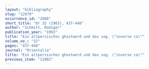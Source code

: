 ```yaml
---
layout: "bibliography"
slug: "12079"
occurrence_id: "2866"
short_title: "Or 32 (1963), 437-448"
author: "Schmitt, Rüdiger"
publication_year: "1963"
title: "Ein altpersisches ghostword und das sog. \"inverse ca\""
volume_no_: "32"
pages: "437-448"
journal: "Orientalia"
title: "Ein altpersisches ghostword und das sog. \"inverse ca\""
previous_item: "12082"
---
```

